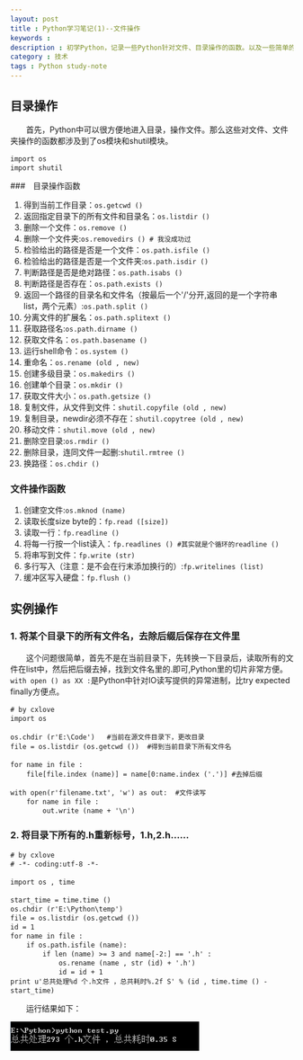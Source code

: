 ```yaml
---
layout: post
title : Python学习笔记(1)--文件操作
keywords :
description : 初学Python，记录一些Python针对文件、目录操作的函数。以及一些简单的实例。
category : 技术
tags : Python study-note
---
```



## 目录操作

　　首先，Python中可以很方便地进入目录，操作文件。那么这些对文件、文件夹操作的函数都涉及到了os模块和shutil模块。

	import os
	import shutil

###　目录操作函数

1.  得到当前工作目录：`os.getcwd ()`
2.  返回指定目录下的所有文件和目录名：`os.listdir ()`
3.  删除一个文件：`os.remove ()`
4.  删除一个文件夹:`os.removedirs () # 我没成功过`
5.  检验给出的路径是否是一个文件：`os.path.isfile ()`
6.  检验给出的路径是否是一个文件夹:`os.path.isdir ()`
7.  判断路径是否是绝对路径：`os.path.isabs ()`
8.  判断路径是否存在：`os.path.exists ()`
9.  返回一个路径的目录名和文件名（按最后一个'/'分开,返回的是一个字符串list，两个元素）:`os.path.split ()`
10.  分离文件的扩展名：`os.path.splitext ()`
11.  获取路径名:`os.path.dirname ()`
12.  获取文件名：`os.path.basename ()`
13.  运行shell命令：`os.system ()`
14.  重命名：`os.rename (old , new)`
15.  创建多级目录：`os.makedirs ()`
16.  创建单个目录：`os.mkdir ()`
17.  获取文件大小：`os.path.getsize ()`
18.  复制文件，从文件到文件：`shutil.copyfile (old , new)`
19.  复制目录，newdir必须不存在：`shutil.copytree (old , new)`
20.  移动文件：`shutil.move (old , new)`
21.  删除空目录:`os.rmdir ()`
22.  删除目录，连同文件一起删:`shutil.rmtree ()`
23.  换路径：`os.chdir ()`


### 文件操作函数

1.  创建空文件:`os.mknod (name)`
2.  读取长度size byte的：`fp.read ([size])`
3.  读取一行：`fp.readline ()`
4.  将每一行按一个list读入：`fp.readlines () #其实就是个循环的readline ()`
5.  将串写到文件：`fp.write (str)`
6.  多行写入（注意：是不会在行末添加换行的）:`fp.writelines (list)`
7.  缓冲区写入硬盘：`fp.flush ()`


## 实例操作

### 1. 将某个目录下的所有文件名，去除后缀后保存在文件里

　　这个问题很简单，首先不是在当前目录下，先转换一下目录后，读取所有的文件在list中，然后把后缀去掉，找到文件名里的.即可,Python里的切片非常方便。`with open () as XX :`是Python中针对IO读写提供的异常进制，比try expected finally方便点。

    # by cxlove
    import os
    
    os.chdir (r'E:\Code')   #当前在源文件目录下，更改目录
    file = os.listdir (os.getcwd ())  #得到当前目录下所有文件名
    
    for name in file :
    	file[file.index (name)] = name[0:name.index ('.')] #去掉后缀
    
    with open(r'filename.txt', 'w') as out:  #文件读写
    	for name in file :
    		out.write (name + '\n')

### 2. 将目录下所有的.h重新标号，1.h,2.h……


    # by cxlove
    # -*- coding:utf-8 -*-
    
    import os , time
    
    start_time = time.time ()
    os.chdir (r'E:\Python\temp')  
    file = os.listdir (os.getcwd ())  
    id = 1
    for name in file :
    	if os.path.isfile (name):
    		if len (name) >= 3 and name[-2:] == '.h' :
    			os.rename (name , str (id) + '.h')
    			id = id + 1
    print u'总共处理%d 个.h文件 ，总共耗时%.2f S' % (id , time.time () - start_time)
    

　　运行结果如下：

![Result](/images/PythonNote1_1.png)



